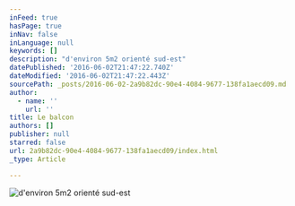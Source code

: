 ```yaml
---
inFeed: true
hasPage: true
inNav: false
inLanguage: null
keywords: []
description: "d'environ 5m2 orienté sud-est"
datePublished: '2016-06-02T21:47:22.740Z'
dateModified: '2016-06-02T21:47:22.443Z'
sourcePath: _posts/2016-06-02-2a9b82dc-90e4-4084-9677-138fa1aecd09.md
author:
  - name: ''
    url: ''
title: Le balcon
authors: []
publisher: null
starred: false
url: 2a9b82dc-90e4-4084-9677-138fa1aecd09/index.html
_type: Article

---
```

![d'environ 5m2 orienté sud-est](https://the-grid-user-content.s3-us-west-2.amazonaws.com/001643e4-d411-41a2-8d83-c22b0f6b9f1c.jpg)